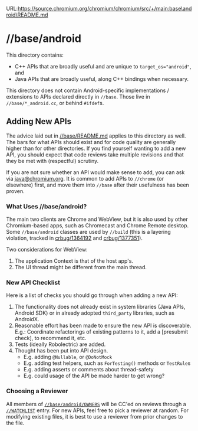 URL:https://source.chromium.org/chromium/chromium/src/+/main:base\android\README.md
# //base/android

This directory contains:

* C++ APIs that are broadly useful and are unique to `target_os="android"`, and
* Java APIs that are broadly useful, along C++ bindings when necessary.

This directory does not contain Android-specific implementations / extensions
to APIs declared directly in `//base`. Those live in `//base/*_android.cc`, or
behind `#ifdef`s.

## Adding New APIs

The advice laid out in [//base/README.md] applies to this directory as well.
The bars for what APIs should exist and for code quality are generally higher
than for other directories. If you find yourself wanting to add a new API, you
should expect that code reviews take multiple revisions and that they be met
with (respectful) scrutiny.

If you are not sure whether an API would make sense to add, you can ask via
java@chromium.org.
It is common to add APIs to `//chrome` (or elsewhere) first, and move them into
`//base` after their usefulness has been proven.

[//base/README.md]: /base/README.md

### What Uses //base/android?

The main two clients are Chrome and WebView, but it is also used by other
Chromium-based apps, such as Chromecast and Chrome Remote desktop. Some
`//base/android` classes are used by `//build` (this is a layering violation,
tracked in [crbug/1364192] and [crbug/1377351]).

Two considerations for WebView:

1. The application Context is that of the host app's.
2. The UI thread might be different from the main thread.

[crbug/1364192]: https://crbug.com/1364192
[crbug/1377351]: https://crbug.com/1377351


### New API Checklist

Here is a list of checks you should go through when adding a new API:

1. The functionality does not already exist in system libraries (Java APIs,
   Android SDK) or in already adopted `third_party` libraries, such as AndroidX.
2. Reasonable effort has been made to ensure the new API is discoverable. E.g.:
   Coordinate refactorings of existing patterns to it, add a [presubmit check],
   to recommend it, etc.
3. Tests (ideally Robolectric) are added.
4. Thought has been put into API design.
   * E.g. adding `@Nullable`, or `@DoNotMock`
   * E.g. adding test helpers, such as `ForTesting()` methods or `TestRule`s
   * E.g. adding asserts or comments about thread-safety
   * E.g. could usage of the API be made harder to get wrong?

[presumbit check]: https://chromium.googlesource.com/chromium/src/+/main/build/android/docs/java_toolchain.md#Static-Analysis-Code-Checks

### Choosing a Reviewer

All members of [`//base/android/OWNERS`] will be CC'ed on reviews through a
[`//WATCHLIST`] entry. For new APIs, feel free to pick a reviewer at random.
For modifying existing files, it is best to use a reviewer from prior changes to
the file.

[`//base/android/OWNERS`]: /base/android/OWNERS
[`//WATCHLIST`]: /WATCHLIST
